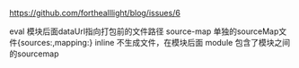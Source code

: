 https://github.com/forthealllight/blog/issues/6

eval  模块后面dataUrl指向打包前的文件路径
source-map   单独的sourceMap文件{sources:,mapping:}
inline  不生成文件，在模块后面
module  包含了模块之间的sourcemap